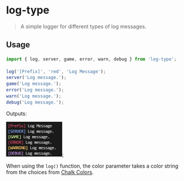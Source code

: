 # log-type
> A simple logger for different types of log messages.

## Usage
```js
import { log, server, game, error, warn, debug } from 'log-type';

log('[Prefix]', 'red', 'Log Message');
server('Log message.');
game('Log message.');
error('Log message.');
warn('Log message.');
debug('Log message.');
```

Outputs:

![output](./img/output.png);

When using the `log()` function, the color parameter takes a color string from the choices from [Chalk Colors](https://github.com/chalk/chalk/blob/master/readme.md#colors).